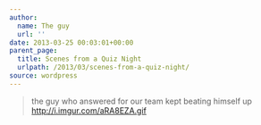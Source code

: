 ```yaml
---
author:
  name: The guy
  url: ''
date: 2013-03-25 00:03:01+00:00
parent_page:
  title: Scenes from a Quiz Night
  urlpath: /2013/03/scenes-from-a-quiz-night/
source: wordpress
---
```


> the guy who answered for our team kept beating himself up  <a href="http://i.imgur.com/aRA8EZA.gif" rel="nofollow">http://i.imgur.com/aRA8EZA.gif</a>